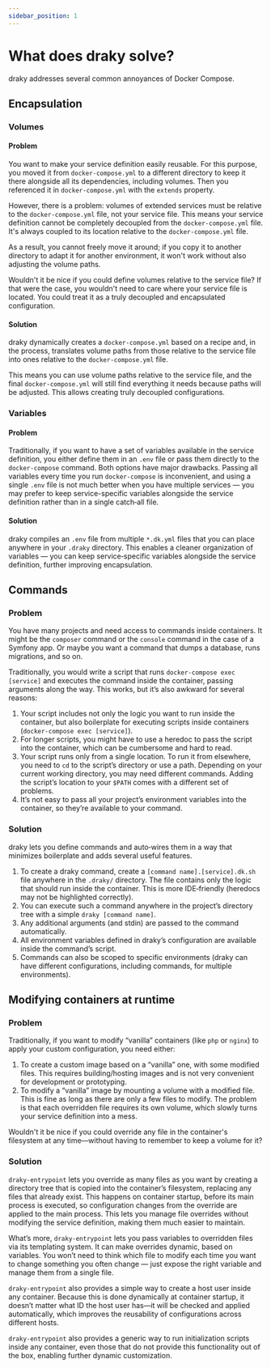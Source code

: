 ```yaml
---
sidebar_position: 1
---
```


# What does draky solve?

draky addresses several common annoyances of Docker Compose.

## Encapsulation

### Volumes

#### Problem

You want to make your service definition easily reusable. For this purpose, you moved it
from `docker-compose.yml` to a different directory to keep it there alongside all its dependencies,
including volumes. Then you referenced it in `docker-compose.yml` with the `extends` property.

However, there is a problem: volumes of extended services must be relative to the `docker-compose.yml` file,
not your service file. This means your service definition cannot be completely decoupled from
the `docker-compose.yml` file. It's always coupled to its location relative to the `docker-compose.yml` file.

As a result, you cannot freely move it around; if you copy it to another directory to adapt it for another environment, it won't work without also adjusting the volume paths.

Wouldn't it be nice if you could define volumes relative to the service file? If that were the
case, you wouldn't need to care where your service file is located. You could treat it
as a truly decoupled and encapsulated configuration.

#### Solution

draky dynamically creates a `docker-compose.yml` based on a recipe and, in the process,
translates volume paths from those relative to the service file into ones relative to the
`docker-compose.yml` file.

This means you can use volume paths relative to the service file, and the final `docker-compose.yml`
will still find everything it needs because paths will be adjusted. This allows creating truly
decoupled configurations.

### Variables

#### Problem

Traditionally, if you want to have a set of variables available in the service definition, you either
define them in an `.env` file or pass them directly to the `docker-compose` command. Both options
have major drawbacks. Passing all variables every time you run `docker-compose` is inconvenient, and
using a single `.env` file is not much better when you have multiple services — you may prefer to keep
service-specific variables alongside the service definition rather than in a single catch‑all file.

#### Solution

draky compiles an `.env` file from multiple `*.dk.yml` files that you can place anywhere in your
`.draky` directory. This enables a cleaner organization of variables — you can keep service‑specific
variables alongside the service definition, further improving encapsulation.

## Commands

### Problem

You have many projects and need access to commands inside containers. It might be the
`composer` command or the `console` command in the case of a Symfony app. Or maybe you want a
command that dumps a database, runs migrations, and so on.

Traditionally, you would write a script that runs `docker-compose exec [service]` and executes
the command inside the container, passing arguments along the way. This works, but it’s also
awkward for several reasons:
1. Your script includes not only the logic you want to run inside the container, but also
   boilerplate for executing scripts inside containers (`docker-compose exec [service]`).
2. For longer scripts, you might have to use a heredoc to pass the script into the container,
   which can be cumbersome and hard to read.
3. Your script runs only from a single location. To run it from elsewhere, you need to `cd`
   to the script’s directory or use a path. Depending on your current working directory, you
   may need different commands. Adding the script’s location to your `$PATH` comes with a
   different set of problems.
4. It’s not easy to pass all your project’s environment variables into the container, so they’re
   available to your command.

### Solution

draky lets you define commands and auto‑wires them in a way that minimizes boilerplate
and adds several useful features.

1. To create a draky command, create a `[command name].[service].dk.sh` file anywhere in the `.draky/`
   directory. The file contains only the logic that should run inside the container. This is more
   IDE‑friendly (heredocs may not be highlighted correctly).
2. You can execute such a command anywhere in the project’s directory tree with a simple `draky [command name]`.
3. Any additional arguments (and stdin) are passed to the command automatically.
4. All environment variables defined in draky’s configuration are available inside the command’s
   script.
5. Commands can also be scoped to specific environments (draky can have different configurations,
   including commands, for multiple environments).

## Modifying containers at runtime

### Problem

Traditionally, if you want to modify “vanilla” containers (like `php` or `nginx`) to apply your custom
configuration, you need either:
1. To create a custom image based on a “vanilla” one, with some modified files. This requires
   building/hosting images and is not very convenient for development or prototyping.
2. To modify a “vanilla” image by mounting a volume with a modified file. This is fine
   as long as there are only a few files to modify. The problem is that each overridden file
   requires its own volume, which slowly turns your service definition into a mess.

Wouldn't it be nice if you could override any file in the container's filesystem at any time—without
having to remember to keep a volume for it?

### Solution

`draky-entrypoint` lets you override as many files as you want by creating a directory
tree that is copied into the container’s filesystem, replacing any files that already exist. This happens
on container startup, before its main process is executed, so configuration changes from the
override are applied to the main process. This lets you manage file overrides without
modifying the service definition, making them much easier to maintain.

What’s more, `draky-entrypoint` lets you pass variables to overridden files via its templating system.
It can make overrides dynamic, based on variables.
You won’t need to think which file to modify each time you want to change something you often
change — just expose the right variable and manage them from a single file.

`draky-entrypoint` also provides a simple way to create a host user inside any container. Because this
is done dynamically at container startup, it doesn’t matter what ID the host user has—it will be
checked and applied automatically, which improves the reusability of configurations across different hosts.

`draky-entrypoint` also provides a generic way to run initialization scripts inside any container,
even those that do not provide this functionality out of the box, enabling further dynamic customization.